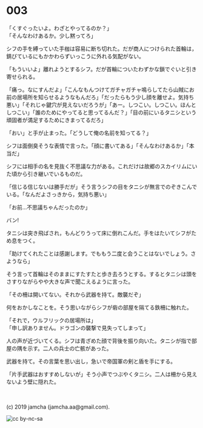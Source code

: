 

# 003

「くすぐったいよ。わざとやってるのか？」  
「そんなわけあるか。少し黙ってろ」

シフの手を縛っていた手枷は容易に断ち切れた。だが商人につけられた首輪は，錆びているにもかかわらずいっこうに外れる気配がない。

「もういいよ」離れようとするシフ。だが首輪についたわずかな鎖でぐいと引き寄せられる。

「痛っ。なにすんだよ」「こんなもんつけてガチャガチャ鳴らしてたら山賊にお前の居場所を知らせるようなもんだろ」「だったらもう少し顔を離せよ。気持ち悪い」「それじゃ鍵穴が見えないだろうが」「あー。しつこい。しつこい。ほんとしつこい」「誰のためにやってると思ってるんだ？」「目の前にいるタニシという頑固者が満足するためにきまってるだろ」

「おい」と手が止まった。「どうして俺の名前を知ってる？」

シフは面倒臭そうな表情で言った。「顔に書いてある」「そんなわけあるか」「本当だ」

シフには相手の名を見抜く不思議な力がある。これだけは故郷のスカイリムにいた頃から引き継いでいるものだ。

「信じる信じないは勝手だが」そう言うシフの目をタニシが無言でのぞきこんでいる。「なんだよさっきから，気持ち悪い」

「お前…不思議ちゃんだったのか」

バン!

タニシは突き飛ばされ，もんどりうって床に倒れこんだ。手をはたいてシフがため息をつく。

「助けてくれたことは感謝します。でももう二度と会うことはないでしょう。さようなら」

そう言って首輪はそのままにすたすたと歩き去ろうとする。するとタニシは頭をさすりながらやや大きな声で聞こえるように言った。

「その柵は開いてない。それから武器を持て。敵襲だぞ」

何をおかしなことを。そう思いながらシフが砦の部屋を隔てる鉄柵に触れた。

「それで，ウルフリックの居場所は」  
「申し訳ありません。ドラゴンの襲撃で見失ってしまって」

人の声が近づいてくる。シフは青ざめた顔で背後を振り向いた。タニシが指で部屋の隅を示す。二人の兵士の亡骸があった。

武器を持て。その言葉を思い出し，急いで帝国軍の剣と盾を手にする。

「片手武器はおすすめしないが」そう小声でつぶやくタニシ。二人は柵から見えないよう壁に隠れた。

<br>
<br>
(c) 2019 jamcha (jamcha.aa@gmail.com).

![cc by-nc-sa](https://i.creativecommons.org/l/by-nc-sa/4.0/88x31.png)

